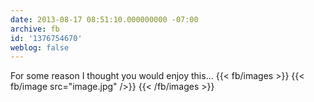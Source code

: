 ```yaml
---
date: 2013-08-17 08:51:10.000000000 -07:00
archive: fb
id: '1376754670'
weblog: false
---
```


For some reason I thought you would enjoy this...
{{< fb/images >}}
{{< fb/image src="image.jpg" />}}
{{< /fb/images >}}
